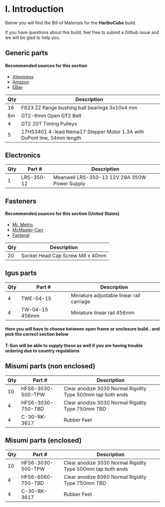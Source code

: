# I. Introduction

Below you will find the Bill of Materials for the **HariboCube** build.

If you have questions about this build, feel free to submit a Github issue and we will be glad to help you.

## Generic parts

#### Recommended sources for this section
- [Aliexpress](https://www.aliexpress.com/)
- [Amazon](https://www.amazon.com/)
- [EBay](https://www.ebay.com)

|Qty|Description|
|-----|-----|
|16|F623 ZZ flange bushing ball bearings 3x10x4 mm|
|8m|GT2-6mm Open GT2 Belt|
|4|GT2 20T Timing Pulleys|
|5|17HS3401 4-lead Nema17 Stepper Motor 1.3A with DuPont line, 34mm length|

## Electronics

|Qty|Part #|Description|
|-----|-----|-----|
|1|LRS-350-12|Meanwell LRS-350-12 12V 29A 350W Power Supply|

## Fasteners

#### Recommended sources for this section (United States)
- [Mr. Metric](http://www.mrmetric.com/)
- [McMaster-Carr](https://www.mcmaster.com)
- [Fastenal](https://www.fastenal.com/)

|Qty|Description|
|-----|-----|
|20|Socket Head Cap Screw M8 x 40mm|

## Igus parts

|Qty|Part #|Description|
|-----|-----|-----|
|4|TWE-04-15|Miniature adjustable linear rail carriage|
|4|TW-04-15 456mm|Miniature linear rail 456mm|

#### Here you will have to choose between open frame or enclosure build.. and pick the correct section below
#### T-Sun will be able to supply these as well if you are having trouble ordering due to country regulations

## Misumi parts (non enclosed)

|Qty|Part #|Description|
|-----|-----|-----|
|10|HFS6-3030-500-TPW|Clear anodize 3030 Normal Rigidity Type 500mm tap both ends|
|4|HFS6-3030-750-*TBD*|Clear anodize 3030 Normal Rigidity Type 750mm *TBD*|
|4|C-30-RK-3617|Rubber Feet|

## Misumi parts (enclosed)

|Qty|Part #|Description|
|-----|-----|-----|
|10|HFS6-3030-500-TPW|Clear anodize 3030 Normal Rigidity Type 500mm tap both ends|
|4|HFS6-6060-750-*TBD*|Clear anodize 6060 Normal Rigidity Type 750mm *TBD*|
|4|C-30-RK-3617|Rubber Feet|


